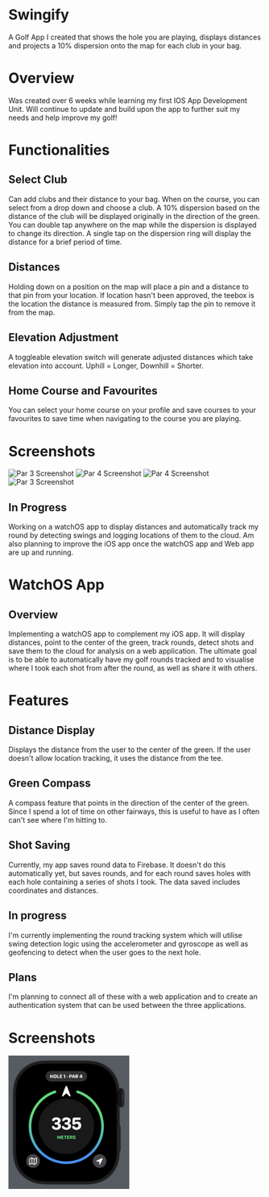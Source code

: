 # Swingify

A Golf App I created that shows the hole you are playing, displays distances and projects a 10% dispersion onto the map for each club in your bag.

# Overview
Was created over 6 weeks while learning my first IOS App Development Unit. 
Will continue to update and build upon the app to further suit my needs and help improve my golf!

# Functionalities

## Select Club
Can add clubs and their distance to your bag.
When on the course, you can select from a drop down and choose a club.
A 10% dispersion based on the distance of the club will be displayed originally in the direction of the green.
You can double tap anywhere on the map while the dispersion is displayed to change its direction.
A single tap on the dispersion ring will display the distance for a brief period of time.

## Distances
Holding down on a position on the map will place a pin and a distance to that pin from your location.
If location hasn't been approved, the teebox is the location the distance is measured from.
Simply tap the pin to remove it from the map.

## Elevation Adjustment
A toggleable elevation switch will generate adjusted distances which take elevation into account.
Uphill = Longer, Downhill = Shorter.

## Home Course and Favourites
You can select your home course on your profile and save courses to your favourites to save time when navigating to the course you are playing.


# Screenshots
<p>
  <img src="/Screenshots/royalmelb.PNG" width=240 alt="Par 3 Screenshot">
  <img src="/Screenshots/rosebud12.PNG" width=240 alt="Par 4 Screenshot">
  <img src="/Screenshots/tulla.PNG" width=240 alt="Par 4 Screenshot">
  <img src="/Screenshots/rosebud13.PNG" width=240 alt="Par 3 Screenshot">
</p>

## In Progress
Working on a watchOS app to display distances and automatically track my round by detecting swings and logging locations of them to the cloud. 
Am also planning to improve the iOS app once the watchOS app and Web app are up and running.

# WatchOS App

## Overview
Implementing a watchOS app to complement my iOS app. It will display distances, point to the center of the green, track rounds, detect shots and save them to the cloud for analysis on a web application.
The ultimate goal is to be able to automatically have my golf rounds tracked and to visualise where I took each shot from after the round, as well as share it with others.

# Features

## Distance Display
Displays the distance from the user to the center of the green. If the user doesn't allow location tracking, it uses the distance from the tee.

## Green Compass
A compass feature that points in the direction of the center of the green. Since I spend a lot of time on other fairways, this is useful to have as I often can't see where I'm hitting to.

## Shot Saving
Currently, my app saves round data to Firebase. It doesn't do this automatically yet, but saves rounds, and for each round saves holes with each hole containing a series of shots I took.
The data saved includes coordinates and distances.

## In progress
I'm currently implementing the round tracking system which will utilise swing detection logic using the accelerometer and gyroscope as well as geofencing to detect when the user goes to the next hole.

## Plans
I'm planning to connect all of these with a web application and to create an authentication system that can be used between the three applications.

# Screenshots
<p>
  <img src="/Screenshots/watchOS.PNG" width=240 alt="watchOS screenshot">
</p>


